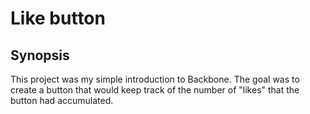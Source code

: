 # Like button

## Synopsis

This project was my simple introduction to Backbone. The goal was to create a button that would keep track of the number of
"likes" that the button had accumulated.
